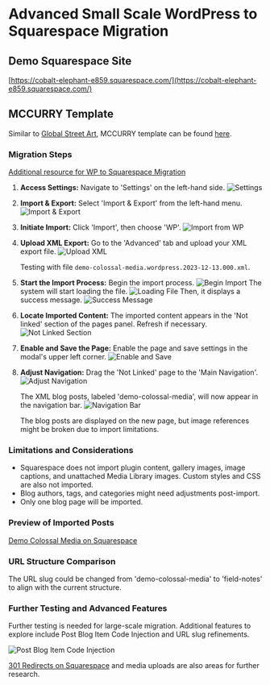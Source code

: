 # Advanced Small Scale WordPress to Squarespace Migration

## Demo Squarespace Site
[https://cobalt-elephant-e859.squarespace.com/](https://cobalt-elephant-e859.squarespace.com/)

## MCCURRY Template
Similar to [Global Street Art](https://www.globalstreetart.com/), MCCURRY template can be found [here](https://www.squarespace.com/templates/mccurry-fluid-demo).

### Migration Steps

[Additional resource for WP to Squarespace Migration](Importing_Content_from_Wordpress)

1. **Access Settings:** Navigate to 'Settings' on the left-hand side.
   ![Settings](image.png)

2. **Import & Export:** Select 'Import & Export' from the left-hand menu.
   ![Import & Export](image-1.png)

3. **Initiate Import:** Click 'Import', then choose 'WP'.
   ![Import from WP](image-2.png)

4. **Upload XML Export:** Go to the 'Advanced' tab and upload your XML export file.
   ![Upload XML](image-3.png)

   Testing with file `demo-colossal-media.wordpress.2023-12-13.000.xml`.

5. **Start the Import Process:** Begin the import process.
   ![Begin Import](image-4.png)
   The system will start loading the file.
   ![Loading File](image-5.png)
   Then, it displays a success message.
   ![Success Message](image-6.png)

6. **Locate Imported Content:** The imported content appears in the 'Not linked' section of the pages panel. Refresh if necessary.
   ![Not Linked Section](image-7.png)

7. **Enable and Save the Page:** Enable the page and save settings in the modal's upper left corner.
   ![Enable and Save](image-8.png)

8. **Adjust Navigation:** Drag the 'Not Linked' page to the 'Main Navigation'.
   ![Adjust Navigation](image-9.png)

   The XML blog posts, labeled 'demo-colossal-media', will now appear in the navigation bar.
   ![Navigation Bar](image-10.png)

   The blog posts are displayed on the new page, but image references might be broken due to import limitations.

### Limitations and Considerations

- Squarespace does not import plugin content, gallery images, image captions, and unattached Media Library images. Custom styles and CSS are also not imported.
- Blog authors, tags, and categories might need adjustments post-import.
- Only one blog page will be imported.

### Preview of Imported Posts
[Demo Colossal Media on Squarespace](https://cobalt-elephant-e859.squarespace.com/demo-colossal-media)

### URL Structure Comparison
The URL slug could be changed from 'demo-colossal-media' to 'field-notes' to align with the current structure.

### Further Testing and Advanced Features
Further testing is needed for large-scale migration. Additional features to explore include Post Blog Item Code Injection and URL slug refinements.

![Post Blog Item Code Injection](image-11.png)

[301 Redirects on Squarespace](https://support.squarespace.com/hc/en-us/articles/205815308-URL-mappings?platform=v6&websiteId=657a2e9db316731dae6aaaec) and media uploads are also areas for further research.